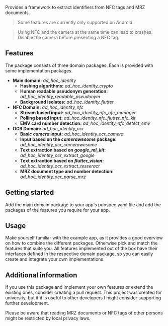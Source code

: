 Provides a framework to extract identifiers from NFC tags and MRZ documents. 

> Some features are currently only supported on Android.

> Using NFC and the camera at the same time can lead to crashes. 
> Disable the camera before presenting a NFC tag.

## Features
The package consists of three domain packages. Each is provided with some implementation packages.
* **Main domain:** *ad\_hoc\_identity*
    * **Hashing algorithms:** *ad\_hoc\_identity\_crypto*
    * **Human readable pseudonym generation:** *ad\_hoc\_identity\_readable\_pseudonym*
    * **Background isolates:** *ad\_hoc\_identity\_flutter*
* **NFC Domain:** *ad\_hoc\_identity\_nfc*
    * **Stream based input:** *ad\_hoc\_identity\_nfc\_nfc\_manager*
    * **Polling based input:** *ad\_hoc\_identity\_nfc\_flutter\_nfc\_kit*
    * **EMV card number detection:** *ad\_hoc\_identity\_nfc\_detect\_emv*
* **OCR Domain:** *ad\_hoc\_identity\_ocr*
    * **Basic *camera* input:** *ad\_hoc\_identity\_ocr\_camera*
    * **Input based on the *camerawesome* package:** *ad\_hoc\_identity\_ocr\_camerawesome*
    * **Text extraction based on *google_ml_kit*:** *ad\_hoc\_identity\_ocr\_extract\_google*
    * **Text extraction based on *flutter_vision*:** *ad\_hoc\_identity\_ocr\_extract\_tesseract*
    * **MRZ document type and number detection:** *ad\_hoc\_identity\_ocr\_parse\_mrz*

## Getting started

Add the main domain package to your app's pubspec.yaml file and 
add the packages of the features you require for your app.

## Usage

Make yourself familiar with the example app, 
as it provides a good overview on how to combine the different packages. 
Otherwise pick and match the features that suite you. 
All features implemented out of the box have their interfaces defined in the respective 
domain package, so you can easily create and integrate your own implementations.

## Additional information

If you use this package and implement your own features or extend the existing ones, 
consider creating a pull request. This project was created for university, but if it is useful 
to other developers I might consider supporting further development.

Please be aware that reading MRZ documents or NFC tags of other persons might be restricted by 
local privacy laws.
